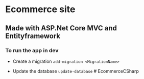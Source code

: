 # Ecommerce site
## Made with ASP.Net Core MVC and Entityframework

### To run the app in dev
  - Create a migration
      ` add-migration <MigrationName> `
  
  - Update the database
      ` update-database `
#   E c o m m e r c e C S h a r p 
 
 
